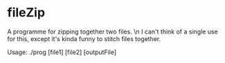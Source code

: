 # fileZip

A programme for zipping together two files. \n
I can't think of a single use for this, except it's kinda funny to stitch files together.

Usage: ./prog [file1] [file2] [outputFile]
